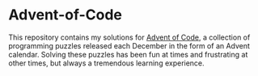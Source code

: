 # Advent-of-Code
This repository contains my solutions for [Advent of Code](https://adventofcode.com/), a collection of programming puzzles released each December in the form of an Advent calendar.  Solving these puzzles has been fun at times and frustrating at other times, but always a tremendous learning experience.
